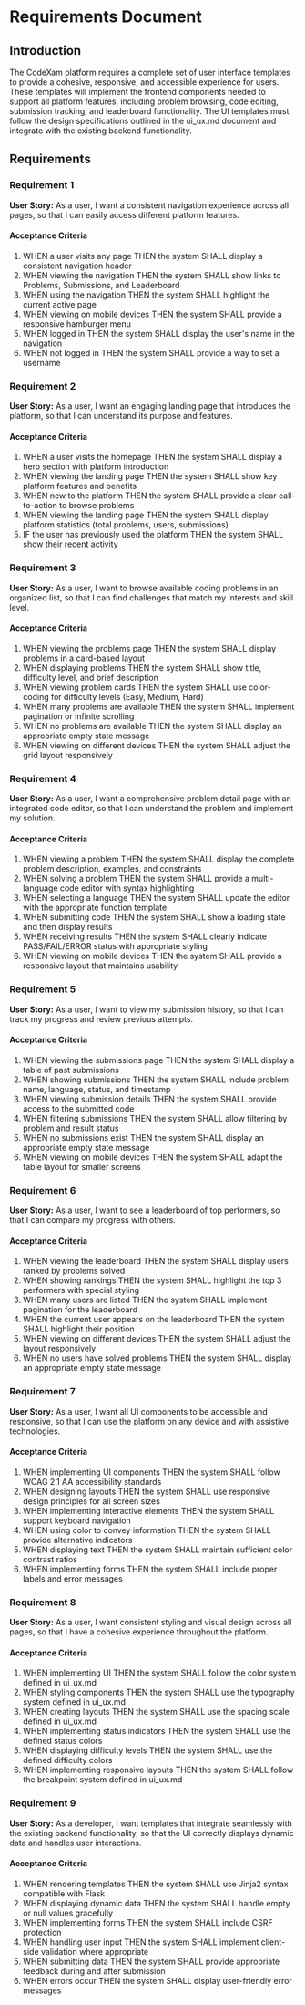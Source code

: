 # Requirements Document

## Introduction

The CodeXam platform requires a complete set of user interface templates to provide a cohesive, responsive, and accessible experience for users. These templates will implement the frontend components needed to support all platform features, including problem browsing, code editing, submission tracking, and leaderboard functionality. The UI templates must follow the design specifications outlined in the ui_ux.md document and integrate with the existing backend functionality.

## Requirements

### Requirement 1

**User Story:** As a user, I want a consistent navigation experience across all pages, so that I can easily access different platform features.

#### Acceptance Criteria
1. WHEN a user visits any page THEN the system SHALL display a consistent navigation header
2. WHEN viewing the navigation THEN the system SHALL show links to Problems, Submissions, and Leaderboard
3. WHEN using the navigation THEN the system SHALL highlight the current active page
4. WHEN viewing on mobile devices THEN the system SHALL provide a responsive hamburger menu
5. WHEN logged in THEN the system SHALL display the user's name in the navigation
6. WHEN not logged in THEN the system SHALL provide a way to set a username

### Requirement 2

**User Story:** As a user, I want an engaging landing page that introduces the platform, so that I can understand its purpose and features.

#### Acceptance Criteria
1. WHEN a user visits the homepage THEN the system SHALL display a hero section with platform introduction
2. WHEN viewing the landing page THEN the system SHALL show key platform features and benefits
3. WHEN new to the platform THEN the system SHALL provide a clear call-to-action to browse problems
4. WHEN viewing the landing page THEN the system SHALL display platform statistics (total problems, users, submissions)
5. IF the user has previously used the platform THEN the system SHALL show their recent activity

### Requirement 3

**User Story:** As a user, I want to browse available coding problems in an organized list, so that I can find challenges that match my interests and skill level.

#### Acceptance Criteria
1. WHEN viewing the problems page THEN the system SHALL display problems in a card-based layout
2. WHEN displaying problems THEN the system SHALL show title, difficulty level, and brief description
3. WHEN viewing problem cards THEN the system SHALL use color-coding for difficulty levels (Easy, Medium, Hard)
4. WHEN many problems are available THEN the system SHALL implement pagination or infinite scrolling
5. WHEN no problems are available THEN the system SHALL display an appropriate empty state message
6. WHEN viewing on different devices THEN the system SHALL adjust the grid layout responsively

### Requirement 4

**User Story:** As a user, I want a comprehensive problem detail page with an integrated code editor, so that I can understand the problem and implement my solution.

#### Acceptance Criteria
1. WHEN viewing a problem THEN the system SHALL display the complete problem description, examples, and constraints
2. WHEN solving a problem THEN the system SHALL provide a multi-language code editor with syntax highlighting
3. WHEN selecting a language THEN the system SHALL update the editor with the appropriate function template
4. WHEN submitting code THEN the system SHALL show a loading state and then display results
5. WHEN receiving results THEN the system SHALL clearly indicate PASS/FAIL/ERROR status with appropriate styling
6. WHEN viewing on mobile devices THEN the system SHALL provide a responsive layout that maintains usability

### Requirement 5

**User Story:** As a user, I want to view my submission history, so that I can track my progress and review previous attempts.

#### Acceptance Criteria
1. WHEN viewing the submissions page THEN the system SHALL display a table of past submissions
2. WHEN showing submissions THEN the system SHALL include problem name, language, status, and timestamp
3. WHEN viewing submission details THEN the system SHALL provide access to the submitted code
4. WHEN filtering submissions THEN the system SHALL allow filtering by problem and result status
5. WHEN no submissions exist THEN the system SHALL display an appropriate empty state message
6. WHEN viewing on mobile devices THEN the system SHALL adapt the table layout for smaller screens

### Requirement 6

**User Story:** As a user, I want to see a leaderboard of top performers, so that I can compare my progress with others.

#### Acceptance Criteria
1. WHEN viewing the leaderboard THEN the system SHALL display users ranked by problems solved
2. WHEN showing rankings THEN the system SHALL highlight the top 3 performers with special styling
3. WHEN many users are listed THEN the system SHALL implement pagination for the leaderboard
4. WHEN the current user appears on the leaderboard THEN the system SHALL highlight their position
5. WHEN viewing on different devices THEN the system SHALL adjust the layout responsively
6. WHEN no users have solved problems THEN the system SHALL display an appropriate empty state message

### Requirement 7

**User Story:** As a user, I want all UI components to be accessible and responsive, so that I can use the platform on any device and with assistive technologies.

#### Acceptance Criteria
1. WHEN implementing UI components THEN the system SHALL follow WCAG 2.1 AA accessibility standards
2. WHEN designing layouts THEN the system SHALL use responsive design principles for all screen sizes
3. WHEN implementing interactive elements THEN the system SHALL support keyboard navigation
4. WHEN using color to convey information THEN the system SHALL provide alternative indicators
5. WHEN displaying text THEN the system SHALL maintain sufficient color contrast ratios
6. WHEN implementing forms THEN the system SHALL include proper labels and error messages

### Requirement 8

**User Story:** As a user, I want consistent styling and visual design across all pages, so that I have a cohesive experience throughout the platform.

#### Acceptance Criteria
1. WHEN implementing UI THEN the system SHALL follow the color system defined in ui_ux.md
2. WHEN styling components THEN the system SHALL use the typography system defined in ui_ux.md
3. WHEN creating layouts THEN the system SHALL use the spacing scale defined in ui_ux.md
4. WHEN implementing status indicators THEN the system SHALL use the defined status colors
5. WHEN displaying difficulty levels THEN the system SHALL use the defined difficulty colors
6. WHEN implementing responsive layouts THEN the system SHALL follow the breakpoint system defined in ui_ux.md

### Requirement 9

**User Story:** As a developer, I want templates that integrate seamlessly with the existing backend functionality, so that the UI correctly displays dynamic data and handles user interactions.

#### Acceptance Criteria
1. WHEN rendering templates THEN the system SHALL use Jinja2 syntax compatible with Flask
2. WHEN displaying dynamic data THEN the system SHALL handle empty or null values gracefully
3. WHEN implementing forms THEN the system SHALL include CSRF protection
4. WHEN handling user input THEN the system SHALL implement client-side validation where appropriate
5. WHEN submitting data THEN the system SHALL provide appropriate feedback during and after submission
6. WHEN errors occur THEN the system SHALL display user-friendly error messages